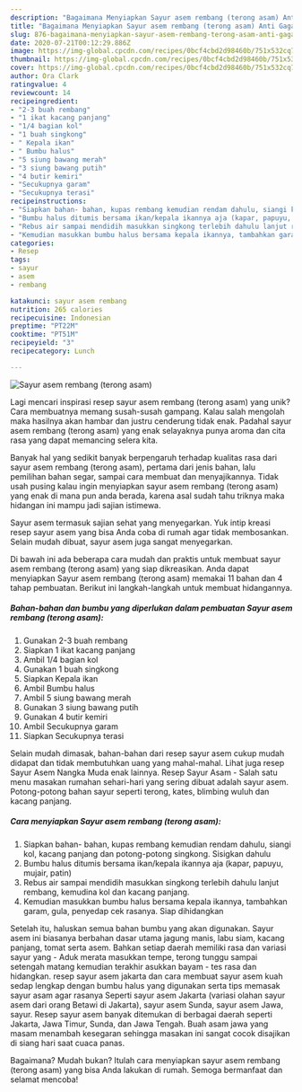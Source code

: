 ```yaml
---
description: "Bagaimana Menyiapkan Sayur asem rembang (terong asam) Anti Gagal"
title: "Bagaimana Menyiapkan Sayur asem rembang (terong asam) Anti Gagal"
slug: 876-bagaimana-menyiapkan-sayur-asem-rembang-terong-asam-anti-gagal
date: 2020-07-21T00:12:29.886Z
image: https://img-global.cpcdn.com/recipes/0bcf4cbd2d98460b/751x532cq70/sayur-asem-rembang-terong-asam-foto-resep-utama.jpg
thumbnail: https://img-global.cpcdn.com/recipes/0bcf4cbd2d98460b/751x532cq70/sayur-asem-rembang-terong-asam-foto-resep-utama.jpg
cover: https://img-global.cpcdn.com/recipes/0bcf4cbd2d98460b/751x532cq70/sayur-asem-rembang-terong-asam-foto-resep-utama.jpg
author: Ora Clark
ratingvalue: 4
reviewcount: 14
recipeingredient:
- "2-3 buah rembang"
- "1 ikat kacang panjang"
- "1/4 bagian kol"
- "1 buah singkong"
- " Kepala ikan"
- " Bumbu halus"
- "5 siung bawang merah"
- "3 siung bawang putih"
- "4 butir kemiri"
- "Secukupnya garam"
- "Secukupnya terasi"
recipeinstructions:
- "Siapkan bahan- bahan, kupas rembang kemudian rendam dahulu, siangi kol, kacang panjang dan potong-potong singkong. Sisigkan dahulu"
- "Bumbu halus ditumis bersama ikan/kepala ikannya aja (kapar, papuyu, mujair, patin)"
- "Rebus air sampai mendidih masukkan singkong terlebih dahulu lanjut rembang, kemudina kol dan kacang panjang."
- "Kemudian masukkan bumbu halus bersama kepala ikannya, tambahkan garam, gula, penyedap cek rasanya. Siap dihidangkan"
categories:
- Resep
tags:
- sayur
- asem
- rembang

katakunci: sayur asem rembang 
nutrition: 265 calories
recipecuisine: Indonesian
preptime: "PT22M"
cooktime: "PT51M"
recipeyield: "3"
recipecategory: Lunch

---
```



![Sayur asem rembang (terong asam)](https://img-global.cpcdn.com/recipes/0bcf4cbd2d98460b/751x532cq70/sayur-asem-rembang-terong-asam-foto-resep-utama.jpg)

Lagi mencari inspirasi resep sayur asem rembang (terong asam) yang unik? Cara membuatnya memang susah-susah gampang. Kalau salah mengolah maka hasilnya akan hambar dan justru cenderung tidak enak. Padahal sayur asem rembang (terong asam) yang enak selayaknya punya aroma dan cita rasa yang dapat memancing selera kita.

Banyak hal yang sedikit banyak berpengaruh terhadap kualitas rasa dari sayur asem rembang (terong asam), pertama dari jenis bahan, lalu pemilihan bahan segar, sampai cara membuat dan menyajikannya. Tidak usah pusing kalau ingin menyiapkan sayur asem rembang (terong asam) yang enak di mana pun anda berada, karena asal sudah tahu triknya maka hidangan ini mampu jadi sajian istimewa.

Sayur asem termasuk sajian sehat yang menyegarkan. Yuk intip kreasi resep sayur asem yang bisa Anda coba di rumah agar tidak membosankan. Selain mudah dibuat, sayur asem juga sangat menyegarkan.


Di bawah ini ada beberapa cara mudah dan praktis untuk membuat sayur asem rembang (terong asam) yang siap dikreasikan. Anda dapat menyiapkan Sayur asem rembang (terong asam) memakai 11 bahan dan 4 tahap pembuatan. Berikut ini langkah-langkah untuk membuat hidangannya.

<!--inarticleads1-->

##### Bahan-bahan dan bumbu yang diperlukan dalam pembuatan Sayur asem rembang (terong asam):

1. Gunakan 2-3 buah rembang
1. Siapkan 1 ikat kacang panjang
1. Ambil 1/4 bagian kol
1. Gunakan 1 buah singkong
1. Siapkan  Kepala ikan
1. Ambil  Bumbu halus
1. Ambil 5 siung bawang merah
1. Gunakan 3 siung bawang putih
1. Gunakan 4 butir kemiri
1. Ambil Secukupnya garam
1. Siapkan Secukupnya terasi


Selain mudah dimasak, bahan-bahan dari resep sayur asem cukup mudah didapat dan tidak membutuhkan uang yang mahal-mahal. Lihat juga resep Sayur Asem Nangka Muda enak lainnya. Resep Sayur Asam - Salah satu menu masakan rumahan sehari-hari yang sering dibuat adalah sayur asem. Potong-potong bahan sayur seperti terong, kates, blimbing wuluh dan kacang panjang. 

<!--inarticleads2-->

##### Cara menyiapkan Sayur asem rembang (terong asam):

1. Siapkan bahan- bahan, kupas rembang kemudian rendam dahulu, siangi kol, kacang panjang dan potong-potong singkong. Sisigkan dahulu
1. Bumbu halus ditumis bersama ikan/kepala ikannya aja (kapar, papuyu, mujair, patin)
1. Rebus air sampai mendidih masukkan singkong terlebih dahulu lanjut rembang, kemudina kol dan kacang panjang.
1. Kemudian masukkan bumbu halus bersama kepala ikannya, tambahkan garam, gula, penyedap cek rasanya. Siap dihidangkan


Setelah itu, haluskan semua bahan bumbu yang akan digunakan. Sayur asem ini biasanya berbahan dasar utama jagung manis, labu siam, kacang panjang, tomat serta asem. Bahkan setiap daerah memiliki rasa dan variasi sayur yang - Aduk merata masukkan tempe, terong tunggu sampai setengah matang kemudian terakhir asukkan bayam - tes rasa dan hidangkan. resep sayur asem jakarta dan cara membuat sayur asem kuah sedap lengkap dengan bumbu halus yang digunakan serta tips memasak sayur asam agar rasanya Seperti sayur asem Jakarta (variasi olahan sayur asem dari orang Betawi di Jakarta), sayur asem Sunda, sayur asem Jawa, sayur. Resep sayur asem banyak ditemukan di berbagai daerah seperti Jakarta, Jawa Timur, Sunda, dan Jawa Tengah. Buah asam jawa yang masam menambah kesegaran sehingga masakan ini sangat cocok disajikan di siang hari saat cuaca panas. 

Bagaimana? Mudah bukan? Itulah cara menyiapkan sayur asem rembang (terong asam) yang bisa Anda lakukan di rumah. Semoga bermanfaat dan selamat mencoba!
